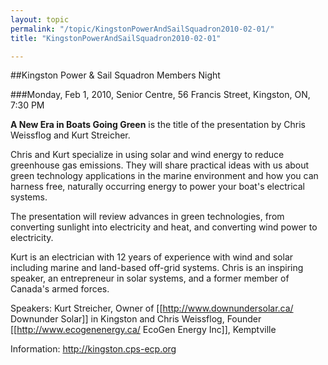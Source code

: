 ```yaml
---
layout: topic
permalink: "/topic/KingstonPowerAndSailSquadron2010-02-01/"
title: "KingstonPowerAndSailSquadron2010-02-01"

---
```


##Kingston Power & Sail Squadron Members Night

###Monday, Feb 1, 2010, Senior Centre,  56 Francis Street, Kingston, ON, 7:30 PM

**A New Era in Boats Going Green** is the title of the presentation by Chris Weissflog and Kurt Streicher.

Chris and Kurt specialize in using solar and wind energy to reduce greenhouse gas emissions.
They will share practical ideas with us about green technology applications in the marine environment
and how you can harness free, naturally occurring energy to power your boat's electrical systems.

The presentation will review advances in green technologies, from converting sunlight into electricity
and heat, and converting wind power to electricity.

Kurt is an electrician with 12 years of experience with wind and solar including marine and land-based
off-grid systems.  Chris is an inspiring speaker, an entrepreneur in solar systems, and a former member
of Canada's armed forces.

Speakers:  Kurt Streicher, Owner of [[http://www.downundersolar.ca/ Downunder Solar]] in Kingston and
Chris Weissflog, Founder [[http://www.ecogenenergy.ca/ EcoGen Energy Inc]], Kemptville

Information: http://kingston.cps-ecp.org
